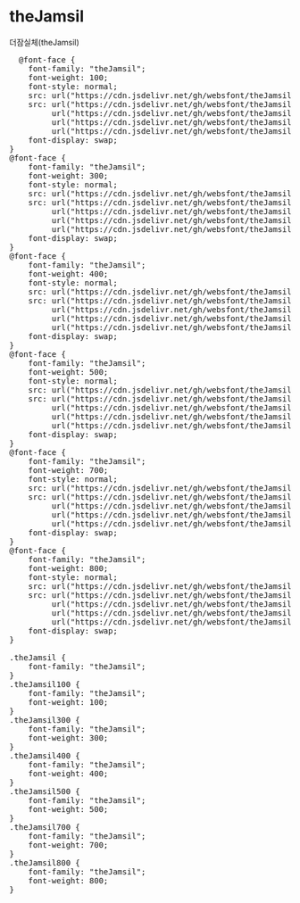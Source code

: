 # theJamsil
더잠실체(theJamsil)

<pre>
  @font-face {
    font-family: "theJamsil";
    font-weight: 100;
    font-style: normal;
    src: url("https://cdn.jsdelivr.net/gh/websfont/theJamsil/theJamsil-Thin.eot");
    src: url("https://cdn.jsdelivr.net/gh/websfont/theJamsil/theJamsil-Thin.eot?#iefix") format("embedded-opentype"),
         url("https://cdn.jsdelivr.net/gh/websfont/theJamsil/theJamsil-Thin.woff2") format("woff2"),
         url("https://cdn.jsdelivr.net/gh/websfont/theJamsil/theJamsil-Thin.woff") format("woff"),
         url("https://cdn.jsdelivr.net/gh/websfont/theJamsil/theJamsil-Thin.ttf") format("truetype");
    font-display: swap;
} 
@font-face {
    font-family: "theJamsil";
    font-weight: 300;
    font-style: normal;
    src: url("https://cdn.jsdelivr.net/gh/websfont/theJamsil/theJamsil-Light.eot");
    src: url("https://cdn.jsdelivr.net/gh/websfont/theJamsil/theJamsil-Light.eot?#iefix") format("embedded-opentype"),
         url("https://cdn.jsdelivr.net/gh/websfont/theJamsil/theJamsil-Light.woff2") format("woff2"),
         url("https://cdn.jsdelivr.net/gh/websfont/theJamsil/theJamsil-Light.woff") format("woff"),
         url("https://cdn.jsdelivr.net/gh/websfont/theJamsil/theJamsil-Light.ttf") format("truetype");
    font-display: swap;
} 
@font-face {
    font-family: "theJamsil";
    font-weight: 400;
    font-style: normal;
    src: url("https://cdn.jsdelivr.net/gh/websfont/theJamsil/theJamsil-Regular.eot");
    src: url("https://cdn.jsdelivr.net/gh/websfont/theJamsil/theJamsil-Regular.eot?#iefix") format("embedded-opentype"),
         url("https://cdn.jsdelivr.net/gh/websfont/theJamsil/theJamsil-Regular.woff2") format("woff2"),
         url("https://cdn.jsdelivr.net/gh/websfont/theJamsil/theJamsil-Regular.woff") format("woff"),
         url("https://cdn.jsdelivr.net/gh/websfont/theJamsil/theJamsil-Regular.ttf") format("truetype");
    font-display: swap;
} 
@font-face {
    font-family: "theJamsil";
    font-weight: 500;
    font-style: normal;
    src: url("https://cdn.jsdelivr.net/gh/websfont/theJamsil/theJamsil-Medium.eot");
    src: url("https://cdn.jsdelivr.net/gh/websfont/theJamsil/theJamsil-Medium.eot?#iefix") format("embedded-opentype"),
         url("https://cdn.jsdelivr.net/gh/websfont/theJamsil/theJamsil-Medium.woff2") format("woff2"),
         url("https://cdn.jsdelivr.net/gh/websfont/theJamsil/theJamsil-Medium.woff") format("woff"),
         url("https://cdn.jsdelivr.net/gh/websfont/theJamsil/theJamsil-Medium.ttf") format("truetype");
    font-display: swap;
} 
@font-face {
    font-family: "theJamsil";
    font-weight: 700;
    font-style: normal;
    src: url("https://cdn.jsdelivr.net/gh/websfont/theJamsil/theJamsil-Bold.eot");
    src: url("https://cdn.jsdelivr.net/gh/websfont/theJamsil/theJamsil-Bold.eot?#iefix") format("embedded-opentype"),
         url("https://cdn.jsdelivr.net/gh/websfont/theJamsil/theJamsil-Bold.woff2") format("woff2"),
         url("https://cdn.jsdelivr.net/gh/websfont/theJamsil/theJamsil-Bold.woff") format("woff"),
         url("https://cdn.jsdelivr.net/gh/websfont/theJamsil/theJamsil-Bold.ttf") format("truetype");
    font-display: swap;
} 
@font-face {
    font-family: "theJamsil";
    font-weight: 800;
    font-style: normal;
    src: url("https://cdn.jsdelivr.net/gh/websfont/theJamsil/theJamsil-ExtraBold.eot");
    src: url("https://cdn.jsdelivr.net/gh/websfont/theJamsil/theJamsil-ExtraBold.eot?#iefix") format("embedded-opentype"),
         url("https://cdn.jsdelivr.net/gh/websfont/theJamsil/theJamsil-ExtraBold.woff2") format("woff2"),
         url("https://cdn.jsdelivr.net/gh/websfont/theJamsil/theJamsil-ExtraBold.woff") format("woff"),
         url("https://cdn.jsdelivr.net/gh/websfont/theJamsil/theJamsil-ExtraBold.ttf") format("truetype");
    font-display: swap;
} 

.theJamsil {
    font-family: "theJamsil";
}
.theJamsil100 {
    font-family: "theJamsil";
    font-weight: 100;
}
.theJamsil300 {
    font-family: "theJamsil";
    font-weight: 300;
}
.theJamsil400 {
    font-family: "theJamsil";
    font-weight: 400;
}
.theJamsil500 {
    font-family: "theJamsil";
    font-weight: 500;
}
.theJamsil700 {
    font-family: "theJamsil";
    font-weight: 700;
}
.theJamsil800 {
    font-family: "theJamsil";
    font-weight: 800;
}

</pre>
